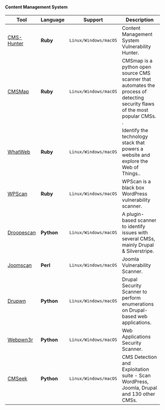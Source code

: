 #### Content Management System

| Tool        | Language           | Support  | Description    |
| ----------- |-------------------------|----------|----------------|
| [CMS-Hunter](https://github.com/SecWiki/CMS-Hunter)      | **Ruby** | `Linux/Windows/macOS` | Content Management System Vulnerability Hunter. |
| [CMSMap](https://github.com/Dionach/CMSmap)      | **Ruby** | `Linux/Windows/macOS` | CMSmap is a python open source CMS scanner that automates the process of detecting security flaws of the most popular CMSs. . |
| [WhatWeb](http://www.morningstarsecurity.com/research/whatweb)      | **Ruby** | `Linux/Windows/macOS` |  Identify the technology stack that powers a website and explore the Web of Things.. |
| [WPScan](https://github.com/wpscanteam/wpscan)      | **Ruby** | `Linux/Windows/macOS` | WPScan is a black box WordPress vulnerability scanner. |
| [Droopescan](https://github.com/droope/droopescan)      | **Python** | `Linux/Windows/macOS` | A plugin-based scanner to identify issues with several CMSs, mainly Drupal & Silverstripe. |
| [Joomscan](https://github.com/rezasp/joomscan)      | **Perl** | `Linux/Windows/macOS` | Joomla Vulnerability Scanner. |
| [Drupwn](https://github.com/immunIT/drupwn)      | **Python** | `Linux/Windows/macOS` | Drupal Security Scanner to perform enumerations on Drupal-based web applications. |
| [Webpwn3r](https://github.com/zigoo0/webpwn3r)      | **Python** | `Linux/Windows/macOS` | Web Applications Security Scanner. |
| [CMSeek](https://github.com/Tuhinshubhra/CMSeek)      | **Python** | `Linux/Windows/macOS` | CMS Detection and Exploitation suite - Scan WordPress, Joomla, Drupal and 130 other CMSs. |



